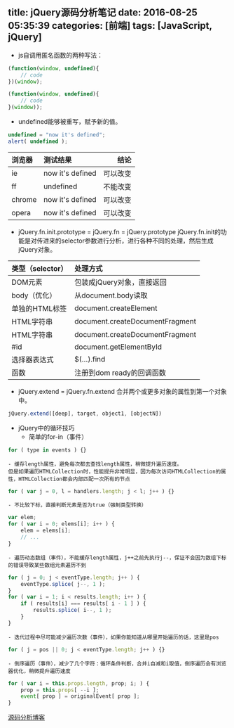 title: jQuery源码分析笔记
date: 2016-08-25 05:35:39
categories: [前端]
tags: [JavaScript, jQuery]
---

- js自调用匿名函数的两种写法：
```javascript
(function(window, undefined){
    // code
})(window);

(function(window, undefined){
    // code
}(window));
```
	
- undefined能够被重写，赋予新的值。
```javascript
undefined = "now it's defined";
alert( undefined );
```
<!-- more -->
| 浏览器   | 测试结果            | 结论          |
| :------- |:------------------- | -------------:|
| ie       | now it's defined    | 可以改变      |
| ff       | undefined           | 不能改变      |
| chrome   | now it's defined    | 可以改变      |
| opera    | now it's defined    | 可以改变      |


- jQuery.fn.init.prototype = jQuery.fn = jQuery.prototype
jQuery.fn.init的功能是对传进来的selector参数进行分析，进行各种不同的处理，然后生成jQuery对象。

| 类型（selector）   | 处理方式                           |
| :-------------     |:---------------------------------- |
| DOM元素            | 包装成jQuery对象，直接返回         |
| body（优化）       | 从document.body读取                |
| 单独的HTML标签     | document.createElement             |
| HTML字符串         | document.createDocumentFragment    |
| HTML字符串         | document.createDocumentFragment    |
| #id                | document.getElementById            |
| 选择器表达式       | $(…).find                          |
| 函数               | 注册到dom ready的回调函数          |
		
				
- jQuery.extend = jQuery.fn.extend 
合并两个或更多对象的属性到第一个对象中。
```javascript
jQuery.extend([deep], target, object1, [objectN])
```

- jQuery中的循环技巧
    - 简单的for-in（事件）
```javascript
for ( type in events ) {}
```

    - 缓存length属性，避免每次都去查找length属性，稍微提升遍历速度。
    但是如果遍历HTMLCollection时，性能提升非常明显，因为每次访问HTMLCollection的属性，HTMLCollection都会内部匹配一次所有的节点  
```javascript
for ( var j = 0, l = handlers.length; j < l; j++ ) {}
```

    - 不比较下标，直接判断元素是否为true（强制类型转换）
```javascript
var elem;
for ( var i = 0; elems[i]; i++ ) {
	elem = elems[i];
	// ...
}
```

    - 遍历动态数组（事件），不能缓存length属性，j++之前先执行j--，保证不会因为数组下标的错误导致某些数组元素遍历不到
```javascript
for ( j = 0; j < eventType.length; j++ ) {
	eventType.splice( j--, 1 );
}
for ( var i = 1; i < results.length; i++ ) {
	if ( results[i] === results[ i - 1 ] ) {
		results.splice( i--, 1 );
	}
}
```

    - 迭代过程中尽可能减少遍历次数（事件），如果你能知道从哪里开始遍历的话，这里是pos
```javascript
for ( j = pos || 0; j < eventType.length; j++ ) {}
```

    - 倒序遍历（事件），减少了几个字符：循环条件判断，合并i自减和i取值，倒序遍历会有浏览器优化，稍微提升遍历速度
```javascript
for ( var i = this.props.length, prop; i; ) {
	prop = this.props[ --i ];
	event[ prop ] = originalEvent[ prop ];
}
```

[源码分析博客](http://www.cnblogs.com/nuysoft/archive/2011/11/14/2248023.html)